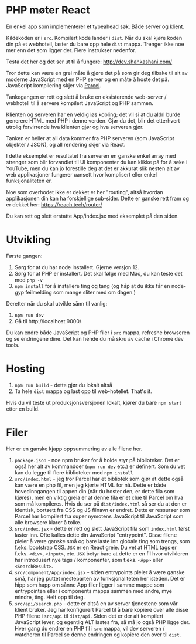 # PHP møter React

En enkel app som implementerer et typeahead søk. Både server og klient.

Kildekoden er i `src`. Kompilert kode lander i `dist`. Når du skal kjøre koden
din på et webhotell, laster du bare opp hele `dist` mappa. Trenger ikke noe mer
enn det som ligger der. Flere instrukser nedenfor.

Testa det her og det ser ut til å fungere: http://dev.shahkashani.com/

Tror dette kan være en grei måte å gjøre det på som gir deg tilbake til alt av
moderne JavaScript med en PHP server og en måte å hoste det på. JavaScript
kompilering skjer via [Parcel](https://parceljs.org/).

Tankegangen er rett og slett å bruke en eksisterende web-server / webhotell til
å servere kompilert JavaScript og PHP sammen.

Klienten og serveren har en veldig løs kobling; det vil si at du aldri burde
generere HTML med PHP i denne verden. Gjør du det, blir det etterhvert utrolig
forvirrende hva klienten gjør og hva serveren gjør.

Tanken er heller at all data kommer fra PHP serveren (som JavaScript objekter /
JSON), og all rendering skjer via React.

I dette eksemplet er resultatet fra serveren en ganske enkel array med strenger
som blir forvandlet til UI komponenter du kan klikke på for å søke i YouTube,
men du kan jo forestille deg at det er akkurat slik nesten alt av web
applikasjoner fungerer uansett hvor komplisert eller enkel funksjonaliteten er.

Noe som overhodet ikke er dekket er her "routing", altså hvordan applikasjonen
din kan ha forskjellige sub-sider. Dette er ganske rett fram og er dekket her:
https://reach.tech/router/

Du kan rett og slett erstatte App/index.jsx med eksemplet på den siden.

# Utvikling

Første gangen:

1. Sørg for at du har node installert. Gjerne versjon 12.
2. Sørg for at PHP er installert. Det skal følge med Mac, du kan teste det med
   `php -v`
3. `npm install` for å installere ting og tang (og håp at du ikke får en
   node-gyp feilmelding som mange sliter med om dagen.)

Deretter når du skal utvikle sånn til vanlig:

1. `npm run dev`
2. Gå til http://localhost:9000/

Du kan endre både JavaScript og PHP filer i `src` mappa, refreshe browseren og
se endringene dine. Det kan hende du må skru av cache i Chrome dev tools.

# Hosting

1. `npm run build` - dette gjør du lokalt altså
2. Ta hele `dist` mappa og last opp til web-hotellet. That's it.

Hvis du vil teste ut produksjonsversjonen lokalt, kjører du bare `npm start`
etter en build.

# Filer

Her er en ganske kjapp oppsummering av alle filene her.

1. `package.json` - noe npm bruker for å holde styr på biblioteker. Det er også
   her alt av kommandoer (`npm run dev` etc.) er definert. Som du vet kan du
   legge til flere biblioteker med `npm install`
2. `src/index.html` - jeg tror Parcel har et bibliotek som gjør at dette også
   kan være en php fil, men jeg kjørte HTML for nå. Dette er både hovedinngangen
   til appen din (når du hoster den, er dette fila som kjøres), men en viktig
   greia er at denne fila er et clue til Parcel om hva som må kompileres. Hvis
   du ser på `dist/index.html` så ser du at den er identisk, bortsett fra CSS og
   JS filnavn er endret. Dette er ressurser som Parcel har kompilert fra super
   nymotens JavaScript til JavaScript som alle browsere klarer å tolke.
3. `src/index.jsx` - dette er rett og slett JavaScript fila som `index.html`
   først laster inn. Ofte kalles dette din JavaScript "entrypoint". Disse filene
   pleier å være ganske små og bare laste inn globale ting som trengs, som
   f.eks. bootstrap CSS. `JSX` er en React greie. Du vet at HTML tags er f.eks.
   `<div>`, `<input>`, etc. `JSX` betyr bare at dette er en fil hvor utvikleren har 
   introdusert nye tags / komponenter, som f.eks. `<App>` eller `<SearchResult>`.
4. `src/component/App/index.jsx` - siden entrypoints pleier å være ganske små,
   har jeg puttet mesteparten av funksjonaliteten her isteden. Det er hipp som
   happ om sånne App filer ligger i samme mappe som entrypointen eller i
   components mappa sammen med andre, mye mindre, ting. Helt opp til deg.
5. `src/api/search.php` - dette er altså en av server tjenestene som vår klient
   bruker. Jeg har konfigurert Parcel til å bare kopiere over alle disse PHP
   filene i `src/api` til `dist/api`. Siden det er der alt kompilert JavaScript
   lever, og egentlig ALT lastes fra, så må jo også PHP ligge der. Hver gang du
   endrer en PHP fil i `src` mappa, vil dev serveren / watcheren til Parcel se
   denne endringen og kopiere den over til `dist`.
